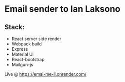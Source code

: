 # Email sender to Ian Laksono

## Stack:
- React server side render
- Webpack build
- Express
- Material UI
- React-bootstrap
- Mailgun-js

Live @ https://emai-me-il.onrender.com/
